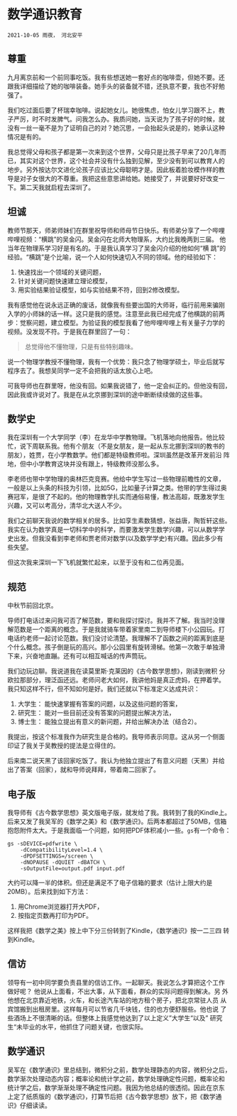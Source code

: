 # 数学通识教育

`2021-10-05 雨夜， 河北安平`

## 尊重

九月离京前和一个前同事吃饭。我有些想送她一套好点的咖啡壶，但她不要。还
跟我详细描绘了她的咖啡装备。她手头的装备就不错，还执意不要，我也不好勉
强了。

我们吃过面后要了杯瑞幸咖啡。说起她女儿。她很焦虑，怕女儿学习跟不上，教
子严厉，时不时发脾气。问我怎么办。我质问她，当天说为了孩子好的时候，就
没有一丝一毫不是为了证明自己的对？她沉思，一会抬起头说是的，她承认这种
情况是有的。

我总觉得父母和孩子都是第一次来到这个世界，父母只是比孩子早来了20几年而
已，其实对这个世界，这个社会并没有什么独到见解，至少没有到可以教育人的
地步。另外按达尔文进化论孩子应该比父母聪明才是。因此板着脸妆模作样的教
导是对子女很大的不尊重。我把这些意思讲给她。她接受了，并说要好好改变一
下。第二天我就启程去深圳了。

## 坦诚

教师节那天，师弟师妹们在群里祝导师和师母节日快乐。有师弟分享了一个哔哩
哔哩视频：“横跳”的吴金闪。吴金闪在北师大物理系，大约比我晚两到三届。
他当年在物理系学习好是有名的。于是我认真学习了吴金闪介绍的他如何“横
跳”的经验。“横跳”是个比喻，说一个人如何快速切入不同的领域。他的经验如下：

1. 快速找出一个领域的关键问题，
2. 针对关键问题快速建立理论模型，
3. 用实验结果验证模型，如与实验结果不符，回到2修改模型。

我有感觉他在说永远正确的废话，就像我有些要出国的大师哥，临行前用来骗刚
入学的小师妹的话一样。这只是我的感觉。注意至此我已经完成了他横跳的前两
步：觉察问题，建立模型。为验证我的模型我看了他哔哩哔哩上有关量子力学的
视频。没发现不符。于是我在群里回了一句：

> 总觉得他不懂物理，只是有些特别趣味。

说一个物理学教授不懂物理，我有一个优势：我只念了物理学硕士，毕业后就写
程序去了。我想吴同学一定不会把我的话太放心上吧。

可我导师也在群里呀，他没有回。如果我说错了，他一定会纠正的。但他没有回，
因此我或许说对了。我是在从北京挪到深圳的途中断断续续做的这些事。

## 数学史

我在深圳有一个大学同学（李）在龙华中学教物理。飞机落地向他报告。他比较
忙，说下周联系我。他有个朋友（不是女朋友，是一起从东北挪到深圳的教书的
朋友），姓贾，在小学教数学。他们都是特级教师啦。深圳虽然是改革开发前沿
阵地，但中小学教育这块并没有跟上，特级教师没那么多。

李老师也带中学物理的奥林匹克竞赛。他给中学生写过一些物理前瞻性的文章，
一般是以上头条的科技为引领，比如5G，比如量子计算之类。他带的学生得过奥
赛冠军，是很了不起的。他的物理教学扎实而通俗易懂，教法高超，既激发学生
兴趣，又可以考高分，清华北大送人不少。

我们之前聊天我说的数学相关的居多。比如孪生素数猜想，张益唐，陶哲轩这些。
我实在认为数学真是一切科学中的科学，而要激发学生数学兴趣，可以从数学学
史出发。但我没看到李老师和贾老师对数学(以及数学学史)有兴趣。因此多少有
些失望。

但这次我来深圳一下飞机就繁忙起来，以至于没有和二位再见面。

## 规范

中秋节前回北京。

导师打电话过来问我可否了解范数，要和我探讨探讨。我并不了解。我当时没理
解范数是一个距离的概念。于是我就骑车带着家里南二到导师楼下小公园玩。打
电话约老师一起讨论范数。我们没讨论清楚。我理解不了函数之间的距离到底是
个什么概念。孩子倒是玩的高兴。那小公园里有旋转滑梯。他第一次敢于单独滑
下来，兴奋地直蹦。还有可以相互喊话的传声筒玩。

我们边玩边聊。我说道我在读莫里斯·克莱因的《古今数学思想》，刚读到微积
分欧拉那部分，理泛函还远。老师问老大如何，我讲他妈是真正虎妈，在押着学。
我只知这样不行，但不知如何是好。我们还就以下标准定义达成共识：

1. 大学生： 能快速掌握有答案的问题，以及这些问题的答案，
2. 研究生： 能对一些目前还没有答案的问题提出解决方法，
3. 博士生： 能独立提出有意义的新问题，并给出解决办法（结合2）。

我提出，按这个标准我作为研究生是合格的。我导师表示同意。这从另一个侧面
印证了我关于吴教授的提法是立得住的。

后来南二说天黑了该回家吃饭了。我认为他独立提出了有意义问题（天黑）并给
出了答案（回家），就和导师说拜拜，带着南二回家了。

## 电子版

我导师有《古今数学思想》英文版电子版，就发给了我。我转到了我的Kindle上。
后来又发了我吴军的《数学之美》和《数学通识》。后两本都超过了50MB，信箱
抱怨附件太大。于是我面临一个问题，如何把PDF体积减小一些。`gs`有一个命令：

```
gs -sDEVICE=pdfwrite \
	-dCompatibilityLevel=1.4 \
	-dPDFSETTINGS=/screen \
	-dNOPAUSE -dQUIET -dBATCH \
	-sOutputFile=output.pdf input.pdf
```

大约可以降一半的体积。但还是满足不了电子信箱的要求（估计上限大约是
20MB）。后来找到如下方法：

1. 用Chrome浏览器打开大PDF，
2. 按指定页数再打印为PDF。

这样我把《数学之美》按上中下分三份转到了Kindle，《数学通识》按一二三四
转到Kindle。

## 信访

领导有一初中同学要负责县里的信访工作。一起聊天。我说怎么才算把这个工作
做好呢？ 他说从上面看，不出大事，从下面看，群众的实际问题得到解决。另
外他想在北京靠近地铁，火车，和长途汽车站的地方租个房子，把北京常驻人员
从宾馆搬到出租房里。这样每月可以节省几千块钱，住的也方便舒服些。他也说
了些酒场上不很清晰的话。但整体上我感觉他达到了以上定义”大学生“以及”
研究生“未毕业的水平，他抓住了问题关键，也很实际。

## 数学通识

吴军在《数学通识》里总结到，微积分之前，数学处理静态的内容，微积分之后，
数学渐次处理动态内容；概率论和统计学之前，数学处理确定性问题，概率论和
统计学之后，数学渐渐处理不确定性问题。我因为他总结的很透彻。因此在京东
上定了纸质版的《数学通识》，打算节后把《古今数学思想》放下，把《数学通
识》仔细读读。
